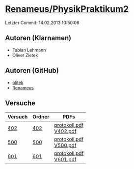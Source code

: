 # [Renameus/PhysikPraktikum2](https://github.com/Renameus/PhysikPraktikum2)

Letzter Commit: 14.02.2013 10:50:06

## Autoren (Klarnamen)
- Fabian Lehmann
- Oliver Zietek

## Autoren (GitHub)
- [olitek](https://github.com/olitek)
- [Renameus](https://github.com/Renameus)

## Versuche

|        Versuch         |                                   Ordner                                   |                                                                                                                                            PDFs                                                                                                                                             |
|------------------------|----------------------------------------------------------------------------|---------------------------------------------------------------------------------------------------------------------------------------------------------------------------------------------------------------------------------------------------------------------------------------------|
|[402](../../versuch/402)|[402](https://github.com/Renameus/PhysikPraktikum2/tree/master/Versuche/402)|[protokoll.pdf](https://docs.google.com/viewer?url=https://raw.githubusercontent.com/Renameus/PhysikPraktikum2/master/Versuche/402/protokoll.pdf)<br/>[V402.pdf](https://docs.google.com/viewer?url=https://raw.githubusercontent.com/Renameus/PhysikPraktikum2/master/Versuche/402/V402.pdf)|
|[500](../../versuch/500)|[500](https://github.com/Renameus/PhysikPraktikum2/tree/master/Versuche/500)|[protokoll.pdf](https://docs.google.com/viewer?url=https://raw.githubusercontent.com/Renameus/PhysikPraktikum2/master/Versuche/500/protokoll.pdf)<br/>[V500.pdf](https://docs.google.com/viewer?url=https://raw.githubusercontent.com/Renameus/PhysikPraktikum2/master/Versuche/500/V500.pdf)|
|[601](../../versuch/601)|[601](https://github.com/Renameus/PhysikPraktikum2/tree/master/Versuche/601)|[protokoll.pdf](https://docs.google.com/viewer?url=https://raw.githubusercontent.com/Renameus/PhysikPraktikum2/master/Versuche/601/protokoll.pdf)<br/>[V601.pdf](https://docs.google.com/viewer?url=https://raw.githubusercontent.com/Renameus/PhysikPraktikum2/master/Versuche/601/V601.pdf)|
